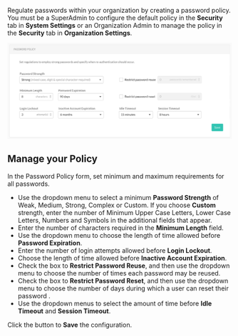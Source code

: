 <!--
title: "Configure the Password Policy of the Contrast Interface"
description: "Guidelines for configuring the password policy for the Contrast interface"
tags: "Admin system settings security password policy administration"
-->

Regulate passwords within your organization by creating a password policy. You must be a SuperAdmin to configure the default policy in the **Security** tab in **System Settings** or an Organization Admin to manage the policy in the **Security** tab in **Organization Settings**.  

<a href="assets/images/Security-password-policy.png" rel="lightbox" title="Password Policy form"><img class="thumbnail" src="assets/images/Security-password-policy.png"/></a>

 
## Manage your Policy

In the Password Policy form, set minimum and maximum requirements for all passwords. 

* Use the dropdown menu to select a minimum **Password Strength** of Weak, Medium, Strong, Complex or Custom. If you choose **Custom** strength, enter the number of Minimum Upper Case Letters, Lower Case Letters, Numbers and Symbols in the additional fields that appear. 
* Enter the number of characters required in the **Minimum Length** field. 
* Use the dropdown menu to choose the length of time allowed before **Password Expiration**. 
* Enter the number of login attempts allowed before **Login Lockout**.
* Choose the length of time allowed before **Inactive Account Expiration**.
* Check the box to **Restrict Password Reuse**, and then use the dropdown menu to choose the number of times each password may be reused. 
* Check the box to **Restrict Password Reset**, and then use the dropdown menu to choose the number of days during which a user can reset their password <!-- after their request is sent -->. 
* Use the dropdown menus to select the amount of time before **Idle Timeout** and **Session Timeout**. 

Click the button to **Save** the configuration. 